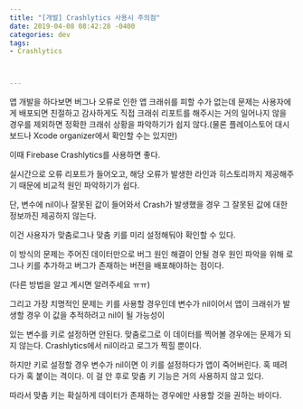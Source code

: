 ```yaml
---
title: "[개발] Crashlytics 사용시 주의점"
date: 2019-04-08 08:42:28 -0400
categories: dev
tags:
- Crashlytics



---
```


앱 개발을 하다보면 버그나 오류로 인한 앱 크래쉬를 피할 수가 없는데 문제는 사용자에게 배포되면 친절하고 감사하게도 직접 크래쉬 리포트를 해주시는 거의 일어나지 않을 경우를 제외하면 정확한 크래쉬 상황을 파악하기가 쉽지 않다.(물론 플레이스토어 대시보드나 Xcode organizer에서 확인할 수는 있지만)

이때 Firebase Crashlytics를 사용하면 좋다.

실시간으로 오류 리포트가 들어오고, 해당 오류가 발생한 라인과 히스토리까지 제공해주기 때문에 비교적 원인 파악하기가 쉽다.

단, 변수에 nil이나 잘못된 값이 들어와서 Crash가 발생했을 경우 그 잘못된 값에 대한 정보까진 제공하지 않는다.

이건 사용자가 맞춤로그나 맞춤 키를 미리 설정해둬야 확인할 수 있다.

이 방식의 문제는 주어진 데이터만으로 버그 원인 해결이 안될 경우 원인 파악을 위해 로그나 키를 추가하고 버그가 존재하는 버전을 배포해야하는 점이다.

(다른 방법을 알고 계시면 알려주세요 ㅠㅠ)

그리고 가장 치명적인 문제는 키를 사용할 경우인데 변수가 nil이어서 앱이 크래쉬가 발생할 경우 이 값을 추적하려고 nil이 될 가능성이

있는 변수를 키로 설정하면 안된다. 맞춤로그로 이 데이터를 찍어볼 경우에는 문제가 되지 않는다. Crashlytics에서 nil이라고 로그가 찍힐 뿐이다.

하지만 키로 설정할 경우 변수가 nil이면 이 키를 설정하다가 앱이 죽어버린다. 혹 떼려다가 혹 붙이는 격이다. 이 걸 안 후로 맞춤 키 기능은 거의 사용하지 않고 있다.

따라서 맞춤 키는 확실하게 데이터가 존재하는 경우에만 사용할 것을 권하는 바이다.
